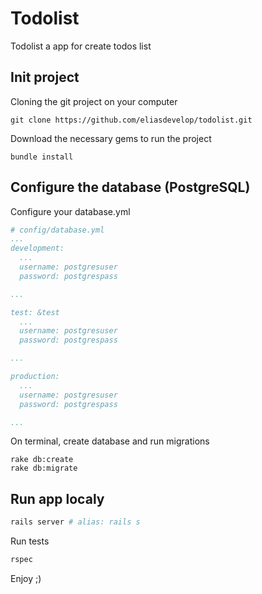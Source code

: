 Todolist
==================

Todolist a app for create todos list

Init project
-------------------

Cloning the git project on your computer
```
git clone https://github.com/eliasdevelop/todolist.git
```

Download the necessary gems to run the project
```
bundle install
```

Configure the database (PostgreSQL)
----------------------------------------

Configure your database.yml

```yaml
# config/database.yml
...
development:
  ...
  username: postgresuser
  password: postgrespass

...

test: &test
  ...
  username: postgresuser
  password: postgrespass

...

production:
  ...
  username: postgresuser
  password: postgrespass

...
```

On terminal, create database and run migrations
```
rake db:create
rake db:migrate
```

Run app localy
---------------------

```ruby
rails server # alias: rails s
```

Run tests
```ruby
rspec
```

Enjoy ;)
